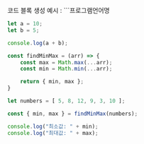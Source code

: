코드 블록 생성 예시 : \`\`\`프로그램언어명
```javascript
let a = 10;
let b = 5;

console.log(a + b);

```

```javascript
const findMinMax = (arr) => {
	const max = Math.max(...arr);
	const min = Math.min(...arr);

	return { min, max };
}

let numbers = [ 5, 8, 12, 9, 3, 10 ];

const { min, max } = findMinMax(numbers);

console.log("최소값: " + min);
console.log("최대값: " + max);
```